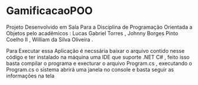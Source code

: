 # GamificacaoPOO
Projeto Desenvolvido em Sala Para a Disciplina de Programação Orientada a Objetos pelo acadêmicos : Lucas Gabriel Torres , Johnny Borges Pinto Coelho II , William da Silva Oliveira .

Para Executar essa Aplicação é necssária baixar o arquivo contido nesse código e ter instalado na máquina uma IDE que suporte .NET C# ,
feito isso basta compilar o programa e execturar o arquivo  Program.cs , executando o Program.cs o sistema abrirá uma janela no console e basta seguir as informações na tela

